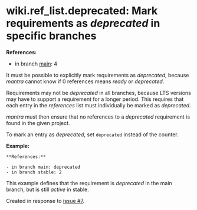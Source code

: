 # wiki.ref_list.deprecated: Mark requirements as *deprecated* in specific branches

**References:**

- in branch [main](https://github.com/mhatzl/mantra/tree/main): 4

It must be possible to explicitly mark requirements as *deprecated*,
because *mantra* cannot know if 0 references means *ready* or *deprecated*.

Requirements may not be *deprecated* in all branches, because LTS versions may have to support a requirement for a longer period.
This requires that each entry in the *references* list must individually be marked as *deprecated*.

*mantra* must then ensure that no references to a *deprecated* requirement is found in the given project. 

To mark an entry as *deprecated*, set `deprecated` instead of the counter.

**Example:**

```
**References:**

- in branch main: deprecated
- in branch stable: 2
```

This example defines that the requirement is *deprecated* in the main branch, but is still *active* in stable.

Created in response to [issue #7](https://github.com/mhatzl/mantra/issues/7).
